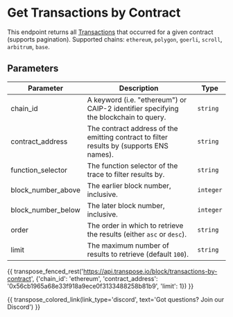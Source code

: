 # Get Transactions by Contract

This endpoint returns all [Transactions](../models/transaction_model.md) that occurred for a given contract (supports pagination). Supported chains: `ethereum`, `polygon`, `goerli`, `scroll`, `arbitrum`, `base`.

## Parameters
| Parameter | Description | Type |
| -------- | ---------- | --- |
| chain_id | A keyword (i.e. "ethereum") or CAIP-2 identifier specifying the blockchain to query. | `string` |
| contract_address | The contract address of the emitting contract to filter results by (supports ENS names). | `string` |
| function_selector | The function selector of the trace to filter results by. | `string` |
| block_number_above | The earlier block number, inclusive. | `integer` |
| block_number_below | The later block number, inclusive. | `integer` |
| order | The order in which to retrieve the results (either `asc` or `desc`). | `string` |
| limit | The maximum number of results to retrieve (default `100`). | `string` |

{{ transpose_fenced_rest('https://api.transpose.io/block/transactions-by-contract', {'chain_id': 'ethereum', 'contract_address': '0x56cb1965a68e33f918a9ece0f3133488258b81b9', 'limit': 1}) }}

{{ transpose_colored_link(link_type='discord', text='Got questions?  Join our Discord') }}
